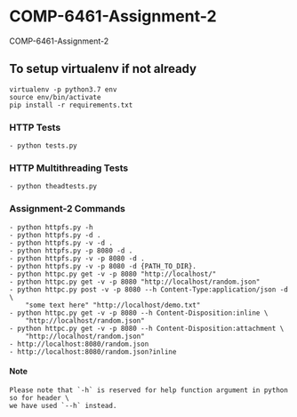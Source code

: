 # COMP-6461-Assignment-2
COMP-6461-Assignment-2

## To setup virtualenv if not already
    
    virtualenv -p python3.7 env
    source env/bin/activate
    pip install -r requirements.txt

### HTTP Tests
    - python tests.py

### HTTP Multithreading Tests
    - python theadtests.py

### Assignment-2 Commands
    - python httpfs.py -h
    - python httpfs.py -d .
    - python httpfs.py -v -d .
    - python httpfs.py -p 8080 -d .
    - python httpfs.py -v -p 8080 -d .
    - python httpfs.py -v -p 8080 -d {PATH_TO_DIR}.
    - python httpc.py get -v -p 8080 "http://localhost/"
    - python httpc.py get -v -p 8080 "http://localhost/random.json"
    - python httpc.py post -v -p 8080 --h Content-Type:application/json -d \
        "some text here" "http://localhost/demo.txt"
    - python httpc.py get -v -p 8080 --h Content-Disposition:inline \
        "http://localhost/random.json"
    - python httpc.py get -v -p 8080 --h Content-Disposition:attachment \
        "http://localhost/random.json"
    - http://localhost:8080/random.json
    - http://localhost:8080/random.json?inline

#### Note
    Please note that `-h` is reserved for help function argument in python so for header \
    we have used `--h` instead.
